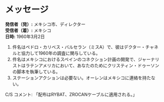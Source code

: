 # メッセージ

**発信者（発）:** メキシコ市、ディレクター  
**受信者（着）:** メキシコ  
**日時:** 1960年3月2日

1. 件名はペドロ・カリベス・バルセラン（ミスA）で、彼はデクター・チャネルと協力して1960年の調査に関与している。  
2. 件名はメキシコにおけるスペインのコネクション計画の開発で、ジャーナリストはラテンアメリカにおいて、あなたのためにクリスティン・ドゥーソンの脚本を執筆している。  
3. ステーションアクションは必要ない。オーレンはメキシコに連絡を持たない。  

C/S コメント: 「配布はRYBAT、ZROCANケーブルに適用される。」